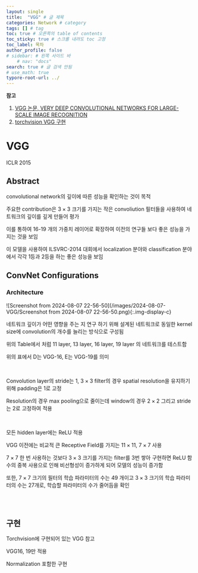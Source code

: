```yaml
---
layout: single
title:  "VGG" # 글 제목
categories: Network # category
tags: [] # tag
toc: true # 오른쪽의 table of contents
toc_sticky: true # 스크롤 내려도 toc 고정
toc_label: 목차
author_profile: false
# sidebar: # 왼쪽 사이드 바
    # nav: "docs"
search: true # 글 검색 안됨
# use_math: true
typore-root-url: ../
---
```


**참고**

1. [VGG 논문, VERY DEEP CONVOLUTIONAL NETWORKS FOR LARGE-SCALE IMAGE RECOGNITION](https://arxiv.org/pdf/1409.1556)
1. [torchvision VGG 구현](https://github.com/pytorch/vision/blob/main/torchvision/models/vgg.py#L73)



# VGG 

ICLR 2015



## Abstract

convolutional network의 깊이에 따른 성능을 확인하는 것이 목적 

주요한 contribution은   $3 \times 3$ 크기를 가지는 작은 convoliution 필터들을 사용하여 네트워크의 깊이를 깊게 만들어 평가 

이를 통하여 16-19 개의 가중치 레이어로 확장하여 이전의 연구들 보다 좋은 성능을 가지는 것을 보임

이 모델을 사용하여 ILSVRC-2014 대회에서 localization 분야와 classification 분야에서 각각 1등과 2등을 하는 좋은 성능을 보임





## ConvNet Configurations

### Architecture

![Screenshot from 2024-08-07 22-56-50](/images/2024-08-07-VGG/Screenshot from 2024-08-07 22-56-50.png){:.img-display-c}

네트워크 깊이가 어떤 영향을 주는 지 연구 하기 위해 설계된 네트워크로 동일한 kernel size에 convolution의 개수를 늘리는 방식으로 구성됨

위의 Table에서 처럼 11 layer, 13 layer, 16 layer, 19 layer 의 네트워크를 테스트함

위의 표에서 D는 VGG-16, E는 VGG-19를 의미

<br>

Convolution layer의 stride는 1, $3 \times 3$ filter의 경우 spatial resolution을 유지하기 위해 padding은 1로 고정

Resolution의 경우 max pooling으로 줄이는데 window의 경우 $2 \times 2$ 그리고 stride는 2로 고정하여 적용

<br>

모든 hidden layer에는 ReLU 적용



VGG 이전에는 비교적 큰 Receptive Field를 가지는  $11 \times 11$, $7 \times 7$  사용

$7 \times 7$ 한 번 사용하는 것보다 $3 \times 3$ 크기를 가지는 filter를 3번 쌓아 구현하면 ReLU 함수의 중복 사용으로 인해 비선형성이 증가하게 되어 모델의 성능이 증가함

또한, $7 \times 7$ 크기의 필터의 학습 파라미터의 수는 49 개이고  $3 \times 3$ 크기의 학습 파라미터의 수는 27개로, 학습할 파라미터의 수가 줄어듬을 확인



<br><br>



## 구현

Torchvision에 구현되어 있는 VGG 참고

VGG16, 19만 적용

Normalization 포함한 구현

<br><br>

```python
```



